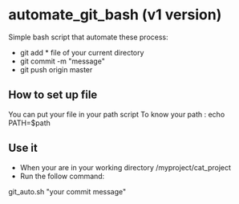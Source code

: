 # automate_git_bash (v1 version)
Simple bash script that automate these process:

- git add * file of your current directory
- git commit -m "message"
- git push origin master


## How to set up file
You can put your file in your path script 
To know your path : echo PATH=$path


## Use it
- When your are in your working directory /myproject/cat_project
- Run the follow command:

git_auto.sh "your commit message"



